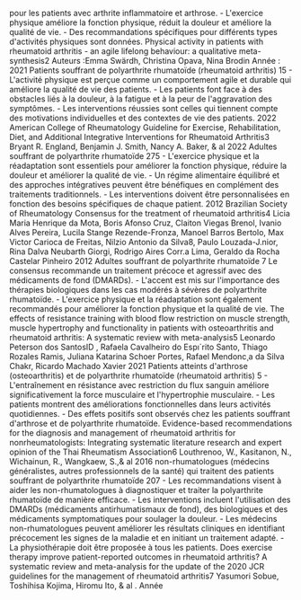 pour les patients avec arthrite inflammatoire et arthrose. - L'exercice physique améliore la fonction physique, réduit la douleur et améliore la qualité de vie. - Des recommandations spécifiques pour différents types d'activités physiques sont données. Physical activity in patients with rheumatoid arthritis - an agile lifelong behaviour: a qualitative meta-synthesis2 Auteurs :Emma Swärdh, Christina Opava, Nina Brodin Année : 2021 Patients souffrant de polyarthrite rhumatoïde (rheumatoid arthritis) 15 - L'activité physique est perçue comme un comportement agile et durable qui améliore la qualité de vie des patients. - Les patients font face à des obstacles liés à la douleur, à la fatigue et à la peur de l'aggravation des symptômes. - Les interventions réussies sont celles qui tiennent compte des motivations individuelles et des contextes de vie des patients. 2022 American College of Rheumatology Guideline for Exercise, Rehabilitation, Diet, and Additional Integrative Interventions for Rheumatoid Arthritis3 Bryant R. England, Benjamin J. Smith, Nancy A. Baker, & al 2022 Adultes souffrant de polyarthrite rhumatoïde 275 - L'exercice physique et la réadaptation sont essentiels pour améliorer la fonction physique, réduire la douleur et améliorer la qualité de vie. - Un régime alimentaire équilibré et des approches intégratives peuvent être bénéfiques en complément des traitements traditionnels. - Les interventions doivent être personnalisées en fonction des besoins spécifiques de chaque patient. 2012 Brazilian Society of Rheumatology Consensus for the treatment of rheumatoid arthritis4 Licia Maria Henrique da Mota, Boris Afonso Cruz, Claiton Viegas Brenol, Ivanio Alves Pereira, Lucila Stange Rezende-Fronza, Manoel Barros Bertolo, Max Victor Carioca de Freitas, Nilzio Antonio da Silva8, Paulo Louzada-J.nior, Rina Dalva Neubarth Giorgi, Rodrigo Aires Corr.a Lima, Geraldo da Rocha Castelar Pinheiro 2012 Adultes souffrant de polyarthrite rhumatoïde 7 Le consensus recommande un traitement précoce et agressif avec des médicaments de fond (DMARDs). - L'accent est mis sur l'importance des thérapies biologiques dans les cas modérés à sévères de polyarthrite rhumatoïde. - L'exercice physique et la réadaptation sont également recommandés pour améliorer la fonction physique et la qualité de vie. The effects of resistance training with blood flow restriction on muscle strength, muscle hypertrophy and functionality in patients with osteoarthritis and rheumatoid arthritis: A systematic review with meta-analysis5 Leonardo Peterson dos SantosID , Rafaela Cavalheiro do Espı´rito Santo, Thiago Rozales Ramis, Juliana Katarina Schoer Portes, Rafael Mendonc¸a da Silva Chakr, Ricardo Machado Xavier 2021 Patients atteints d'arthrose (osteoarthritis) et de polyarthrite rhumatoïde (rheumatoid arthritis) 5 - L'entraînement en résistance avec restriction du flux sanguin améliore significativement la force musculaire et l'hypertrophie musculaire. - Les patients montrent des améliorations fonctionnelles dans leurs activités quotidiennes. - Des effets positifs sont observés chez les patients souffrant d'arthrose et de polyarthrite rhumatoïde. Evidence-based recommendations for the diagnosis and management of rheumatoid arthritis for nonrheumatologists: Integrating systematic literature research and expert opinion of the Thai Rheumatism Association6 Louthrenoo, W., Kasitanon, N., Wichainun, R., Wangkaew, S.,& al 2016 non-rhumatologues (médecins généralistes, autres professionnels de la santé) qui traitent des patients souffrant de polyarthrite rhumatoïde 207 - Les recommandations visent à aider les non-rhumatologues à diagnostiquer et traiter la polyarthrite rhumatoïde de manière efficace. - Les interventions incluent l'utilisation des DMARDs (médicaments antirhumatismaux de fond), des biologiques et des médicaments symptomatiques pour soulager la douleur. - Les médecins non-rhumatologues peuvent améliorer les résultats cliniques en identifiant précocement les signes de la maladie et en initiant un traitement adapté. - La physiothérapie doit être proposée à tous les patients. Does exercise therapy improve patient-reported outcomes in rheumatoid arthritis? A systematic review and meta-analysis for the update of the 2020 JCR guidelines for the management of rheumatoid arthritis7 Yasumori Sobue, Toshihisa Kojima, Hiromu Ito, & al . Année